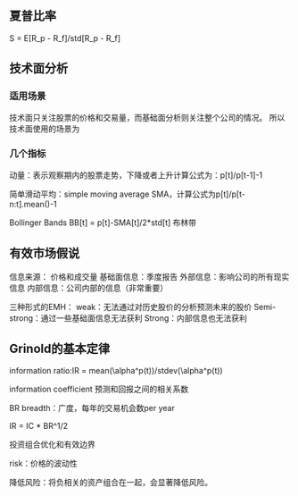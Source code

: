 

## 夏普比率

S = E[R_p - R_f]/std[R_p - R_f]

## 技术面分析

### 适用场景

技术面只关注股票的价格和交易量，而基础面分析则关注整个公司的情况。
所以技术面使用的场景为

### 几个指标

动量：表示观察期内的股票走势，下降或者上升计算公式为：p[t]/p[t-1]-1

简单滑动平均：simple moving average SMA，计算公式为p[t]/p[t-n:t].mean()-1

Bollinger Bands BB[t] = p[t]-SMA[t]/2*std[t] 布林带


## 有效市场假说

信息来源：
价格和成交量
基础面信息：季度报告
外部信息：影响公司的所有现实信息
内部信息：公司内部的信息（非常重要）

三种形式的EMH：
weak：无法通过对历史股价的分析预测未来的股价
Semi-strong：通过一些基础面信息无法获利
Strong：内部信息也无法获利


## Grinold的基本定律

information ratio:IR = mean(\alpha^p(t))/stdev(\alpha^p(t))

information coefficient 预测和回报之间的相关系数

BR breadth：广度，每年的交易机会数per year

IR = IC * BR^1/2

投资组合优化和有效边界

risk：价格的波动性

降低风险：将负相关的资产组合在一起，会显著降低风险。
